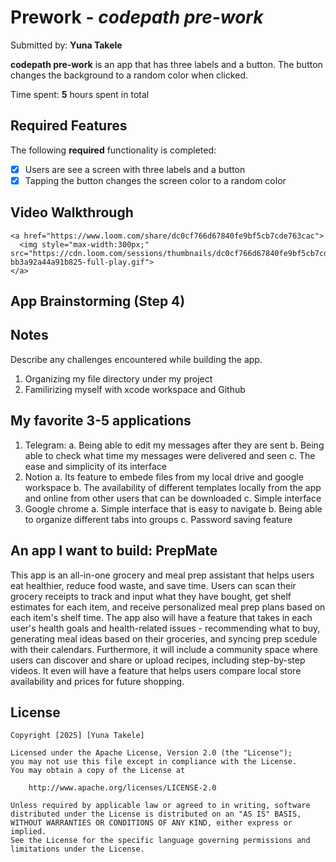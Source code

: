 # Prework - *codepath pre-work*

Submitted by: **Yuna Takele**

**codepath pre-work** is an app that has three labels and a button. The button changes the background to a random color when clicked.  

Time spent: **5** hours spent in total

## Required Features

The following **required** functionality is completed:

- [x] Users are see a screen with three labels and a button
- [x] Tapping the button changes the screen color to a random color
 
## Video Walkthrough
    <a href="https://www.loom.com/share/dc0cf766d67840fe9bf5cb7cde763cac">
      <img style="max-width:300px;" src="https://cdn.loom.com/sessions/thumbnails/dc0cf766d67840fe9bf5cb7cde763cac-bb3a92a44a91b825-full-play.gif">
    </a>
  
## App Brainstorming (Step 4)

## Notes

Describe any challenges encountered while building the app.
1. Organizing my file directory under my project
2. Familirizing myself with xcode workspace and Github

## My favorite 3-5 applications
1. Telegram: 
    a. Being able to edit my messages after they are sent
    b. Being able to check what time my messages were delivered and seen
    c. The ease and simplicity of its interface 
2. Notion
    a. Its feature to embede files from my local drive and google workspace
    b. The availability of different templates locally from the app and online from other users that can be downloaded
    c. Simple interface
3. Google chrome
    a. Simple interface that is easy to navigate
    b. Being able to organize different tabs into groups 
    c. Password saving feature
    
## An app I want to build: PrepMate

This app is an all-in-one grocery and meal prep assistant that helps users eat healthier, reduce food waste, and save time. Users can scan their grocery receipts to track and input what they have bought, get shelf estimates for each item, and receive personalized meal prep plans based on each item's shelf time. The app also will have a feature that takes in each user's health goals and health-related issues - recommending what to buy, generating meal ideas based on their groceries, and syncing prep scedule with their calendars. Furthermore, it will include a community space where users can discover and share or upload recipes, including step-by-step videos. It even will have a feature that helps users compare local store availability and prices for future shopping. 

## License

    Copyright [2025] [Yuna Takele]

    Licensed under the Apache License, Version 2.0 (the "License");
    you may not use this file except in compliance with the License.
    You may obtain a copy of the License at

        http://www.apache.org/licenses/LICENSE-2.0

    Unless required by applicable law or agreed to in writing, software
    distributed under the License is distributed on an "AS IS" BASIS,
    WITHOUT WARRANTIES OR CONDITIONS OF ANY KIND, either express or implied.
    See the License for the specific language governing permissions and
    limitations under the License.
